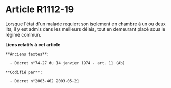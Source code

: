 # Article R1112-19

Lorsque l'état d'un malade requiert son isolement en chambre à un ou deux lits, il y est admis dans les meilleurs délais,
tout en demeurant placé sous le régime commun.

**Liens relatifs à cet article**

	**Anciens textes**:

	  - Décret n°74-27 du 14 janvier 1974 - art. 11 (Ab)

	**Codifié par**:

	  - Décret n°2003-462 2003-05-21
